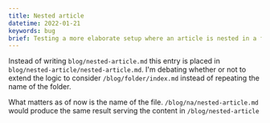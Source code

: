 ```yaml
---
title: Nested article
datetime: 2022-01-21
keywords: bug
brief: Testing a more elaborate setup where an article is nested in a folder.
---
```


Instead of writing `blog/nested-article.md` this entry is placed in `blog/nested-article/nested-article.md`. I'm debating whether or not to extend the logic to consider `/blog/folder/index.md` instead of repeating the name of the folder.

What matters as of now is the name of the file. `/blog/na/nested-article.md` would produce the same result serving the content in `/blog/nested-article`
